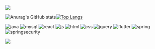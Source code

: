 
<img src="https://capsule-render.vercel.app/api?type=waving&color=4FB2CF&height=150&section=header" />

   ![Anurag's GitHub stats](https://github-readme-stats.vercel.app/api?username=yunazz2&show_icons=true&theme=graywhite)[![Top Langs](https://github-readme-stats.vercel.app/api/top-langs/?username=yunazz2&layout=compact)](https://github.com/anuraghazra/github-readme-stats)


   ![java](https://img.shields.io/badge/Java-ED8B00?style=for-the-badge&logo=openjdk&logoColor=white) ![mysql](https://img.shields.io/badge/MySQL-00000F?style=for-the-badge&logo=mysql&logoColor=white) ![react](https://img.shields.io/badge/React-20232A?style=for-the-badge&logo=react&logoColor=61DAFB) ![js](https://img.shields.io/badge/JavaScript-F7DF1E?style=for-the-badge&logo=JavaScript&logoColor=white) ![html](https://img.shields.io/badge/HTML5-E34F26?style=for-the-badge&logo=html5&logoColor=white) ![css](https://img.shields.io/badge/CSS-239120?&style=for-the-badge&logo=css3&logoColor=white) ![jquery](https://img.shields.io/badge/jQuery-0769AD?style=for-the-badge&logo=jquery&logoColor=white) ![flutter](https://img.shields.io/badge/Flutter-02569B?style=for-the-badge&logo=flutter&logoColor=white) ![spring](https://img.shields.io/badge/Spring-6DB33F?style=for-the-badge&logo=spring&logoColor=white) ![springsecurity](https://img.shields.io/badge/Spring_Security-6DB33F?style=for-the-badge&logo=Spring-Security&logoColor=white)

<img src="https://capsule-render.vercel.app/api?type=waving&color=4FB2CF&height=150&section=footer" />



